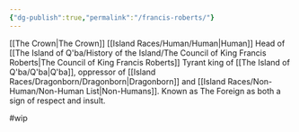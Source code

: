 ```yaml
---
{"dg-publish":true,"permalink":"/francis-roberts/"}
---
```



[[The Crown\|The Crown]]
[[Island Races/Human/Human\|Human]]
Head of [[The Island of Q'ba/History of the Island/The Council of King Francis Roberts\|The Council of King Francis Roberts]]
Tyrant king of [[The Island of Q'ba/Q'ba\|Q'ba]], oppressor of [[Island Races/Dragonborn/Dragonborn\|Dragonborn]] and [[Island Races/Non-Human/Non-Human List\|Non-Humans]].
Known as The Foreign as both a sign of respect and insult.

#wip 